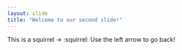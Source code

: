 ```yaml
---
layout: slide
title: "Welcome to our second slide!"
---
```

This is a squirrel -> :squirrel:
Use the left arrow to go back!
